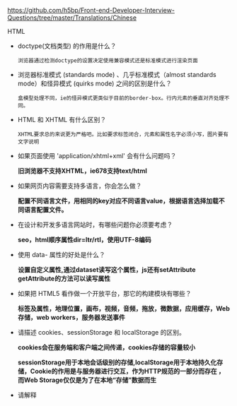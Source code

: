 https://github.com/h5bp/Front-end-Developer-Interview-Questions/tree/master/Translations/Chinese

HTML

- doctype(文档类型) 的作用是什么？

  ```
  浏览器通过检测doctype的设置决定使用兼容模式还是标准模式进行渲染页面
  ```

- 浏览器标准模式 (standards mode) 、几乎标准模式（almost standards mode）和怪异模式 (quirks mode) 之间的区别是什么？

  ```
  盒模型处理不同，ie的怪异模式更类似于目前的border-box。行内元素的垂直对齐处理不同。
  ```

- HTML 和 XHTML 有什么区别？

  ```
  XHTML要求总的来说更为严格吧。比如要求标签闭合，元素和属性名字必须小写，图片要有文字说明
  ```

- 如果页面使用 'application/xhtml+xml' 会有什么问题吗？

  **旧浏览器不支持XHTML，ie678支持text/html**

- 如果网页内容需要支持多语言，你会怎么做？

  **配置不同语言文件，用相同的key对应不同语言value，根据语言选择加载不同语言配置文件。**

- 在设计和开发多语言网站时，有哪些问题你必须要考虑？

  **seo，html顺序属性dir=ltr/rtl，使用UTF-8编码**

- 使用 data- 属性的好处是什么？

  **设置自定义属性,通过dataset读写这个属性，js还有setAttribute getAttribute的方法可以读写属性**

- 如果把 HTML5 看作做一个开放平台，那它的构建模块有哪些？

  **标签及属性，地理位置，画布，视频，音频，拖放，微数据，应用缓存，Web存储，web workers，服务器发送事件**

- 请描述 cookies、sessionStorage 和 localStorage 的区别。

  **cookies会在服务端和客户端之间传递，cookies存储的容量较小**

  **sessionStorage用于本地会话级别的存储,localStorage用于本地持久化存储，Cookie的作用是与服务器进行交互，作为HTTP规范的一部分而存在 ，而Web Storage仅仅是为了在本地“存储”数据而生**

- 请解释 <script>、<script async> 和 <script defer> 的区别。

  **async加载与执行同时进行不考虑是否有依赖，defer加载将和后续的加载异步进行，但是执行要等到所有元素解析完成之后，`DOMContentLoaded`事件触发之前完成。**

- 为什么通常推荐将 CSS <link> 放置在 <head></head> 之间，而将 JS <script> 放置在 </body> 之前？你知道有哪些例外吗？

  **js加载与执行会阻塞DOM渲染 css也会阻塞，唯一的解决方案就是在HTML中内联嵌入CSS。**

- 什么是渐进式渲染 (progressive rendering)？

CSS

- 如何修改chrome记住密码后自动填充表单的黄色背景 ？

  ```Css
    input:-webkit-autofill, textarea:-webkit-autofill, select:-webkit-autofill {
      background-color: rgb(250, 255, 189); /* #FAFFBD; */
      background-image: none;
      color: rgb(0, 0, 0);
    }
  ```

JS

- window.onload和$(document).ready()的区别
  ```
  window.onload是在页面中包含图片在内的所有元素全部加载完成再执行；
  $(document).ready()是DOM树加载完成之后执行，不包含图片，其他媒体文件；
  因此$(document).ready()快于window.onload执行；
  ```

- 如果需要手动写动画，你认为最小时间间隔是多久，为什么？
  ```
  多数显示器默认频率是60Hz，即1秒刷新60次，所以理论上最小间隔为1/60＊1000ms ＝ 16.7ms
  ```

- 请解释事件代理 (event delegation)。
  ```
  父级下有多个子元素，子元素的事件函数相同的情况下，利用事件冒泡为父级添加事件即可以达到目的
  ```

- 请解释原型继承 (prototypal inheritance) 的原理。
  ```
  利用函数的prototype继承方法
  ```

- 你怎么看 AMD vs. CommonJS？
  ```
  AMD可以说是CommonJS的异步版本，模块加载不是同步的，浏览器不会发生假死
  ```

- 描述以下变量的区别：null，undefined 或 undeclared？该如何检测它们？

- 请举出一个匿名函数的典型用例？

- 你是如何组织自己的代码？是使用模块模式，还是使用经典继承的方法？

- 请指出 JavaScript 宿主对象 (host objects) 和原生对象 (native objects) 的区别？

- 请指出以下代码的区别：function Person(){}、var person = Person()、var person = new Person()？

- .call 和 .apply 的区别是什么？

  **call的参数是(context,args) apply的参数是(context,args[])**

- 请解释 Function.prototype.bind？

  **改变函数的this，并且传入对应的参数**

- 在什么时候你会使用 document.write()？

- 请指出浏览器特性检测，特性推断和浏览器 UA 字符串嗅探的区别？

  **特性检测就是指用浏览器是否支持方法来判断是否使用这个方法，UA检测是根据navigator里的userAgent检测浏览器版本**

- 请尽可能详尽的解释 Ajax 的工作原理。

  ```javascript
  // Ajax通过XmlHttpRequest对象来向服务器发异步请求，从服务器获得数据，然后用javascript来操作DOM而更新页面。这其中最关键的一步就是从服务器获得请求数据。XMLHttpRequest是ajax的核心机制，它是在IE5中首先引入的，是一种支持异步请求的技术。

  var request = new XMLHttpRequest(); // 新建XMLHttpRequest对象

  request.onreadystatechange = function () { // 状态发生变化时，函数被回调
      if (request.readyState === 4) { // 成功完成
          // 判断响应结果:
          if (request.status === 200) {
              // 成功，通过responseText拿到响应的文本:
              return success(request.responseText);
          } else {
              // 失败，根据响应码判断失败原因:
              return fail(request.status);
          }
      } else {
          // HTTP请求还在继续...
      }
  }

  // 发送请求:
  request.open('GET', '/api/categories');
  request.send();
  ```

- 请解释 JSONP 的工作原理，以及它为什么不是真正的 Ajax

  **jsonp利用src无跨域限制，通过动态创建script标签，**

- 请解释变量声明提升 (hoisting)。

  **javascript不支持块级作用域，即变量定义的作用域并不是离其最近的封闭语句或代码块，而是包含它的函数，声明变量var x=会提前到作用域顶端。函数声明function func()会联同函数体被提升。**

- "attribute" 和 "property" 的区别是什么？

  **Property：属性，所有的HTML元素都由HTMLElement类型表示，HTMLElement类型直接继承自Element并添加了一些属性，添加的这些属性分别对应于每个HTML元素都有下面的这5个标准特性：id，title，lang，dir，className。DOM节点是一个对象，因此，他可以和其他的JavaScript对象一样添加自定义的属性以及方法。property的值可以是任何的数据类型，对大小写敏感，自定义的property不会出现在html代码中，只存在js中。**

  **Attribute：特性，区别于property，attribute只能是字符串，大小写不敏感，出现在innerHTML中，通过类数组attributes可以罗列所有的attribute。只有两种情形需要使用attributes\- 自定义 HTML attributes，因为它并不同步到DOM property。- 访问内置的 HTML attributes，这些 attribute 不能从 property 同步过来。例如 INPUT标签的value值。**

- 为什么扩展 JavaScript 内置对象不是好的做法？

  ​

- 请指出 document load 和 document DOMContentLoaded 两个事件的区别。

- == 和 === 有什么不同？

```
== 比较之前会进行类型转换
1. undefined == null，结果是true。且它俩与所有其他值比较的结果都是false。
2. String == Boolean，需要两个操作数同时转为Number。
3. String/Boolean == Number，需要String/Boolean转为Number。
4. Object == Primitive，需要Object转为Primitive(具体通过valueOf和toString方法)。
```

- 如何判断变量类型

  ```Javascript
  Object.prototype.toString.call('str') // '[object String]'

  typeof 'str' // 'string'
  ```

- 前端渲染和后端渲染的优缺点

  ```
  -前端渲染不利于 seo，可能会增加HTTP请求
  -后端当一分钟访问量几百万对服务器有压力
  -服务器为了前端渲染，对对象的字符串化所消耗的时间，远远大于服务器直接渲染模板生成HTML所花费的时间。
  -后端渲染完了之后，需要进行网络传输的体积大了，带来的网络损耗和网络传输时间问题 很多场景，尤其是在移动端，我们通常不会把渲染工作交给后端，一方面后端渲染需要时间，一方面庞大的渲染数据传输也有时延，所以就会出现白屏问题。
  -nodejs 的出现让模板复用方便了不少，很多时候，让后端渲染一部分（比如首屏部分），后面的工作就交给前端异步去处理。两者结合起来效果才是最佳的。
  -SEO 问题嘛，看产品需求，很多产品优化了 SEO 也没多大作用，如果实在要考虑：可以使用 pjax / quickling / hash bang 等技术,或服务器端根据 UA 输出内容
  ```

- Virtual DOM

  ```
  拥有相同类的两个组件将会生成相似的结构，拥有不同类的两个组件将会生成不同的结构。将 O(n^3) 复杂度的问题转换成 O(n) 复杂度的问题
  Web UI 中 DOM 节点跨层级的移动操作特别少，可以忽略不计。
  对于同一层级的一组子节点，它们可以通过唯一 id 进行区分。
  ```

- 需要注意哪些SEO

  ```
  - 合理的title、description、keywords：搜索对着三项的权重逐个减小，title值强调重点即可，重要关键词出现不要超过2次，而且要靠前，不同页面title要有所不同；description把页面内容高度概括，长度合适，不可过分堆砌关键词，不同页面description有所不同；keywords列举出重要关键词即可
  - 语义化的HTML代码，符合W3C规范：语义化代码让搜索引擎容易理解网页
  - 重要内容HTML代码放在最前：搜索引擎抓取HTML顺序是从上到下，有的搜索引擎对抓取长度有限制，保证重要内容一定会被抓取
  - 重要内容不要用js输出：爬虫不会执行js获取内容
  - 少用iframe：搜索引擎不会抓取iframe中的内容
  - 非装饰性图片必须加alt
  - 提高网站速度：网站速度是搜索引擎排序的一个重要指标
  ```

- iframe

  ```
  现在，应该使用 iframe 的例子如：
  1. 沙箱隔离。编辑器，播放器
  2. 引用第三方内容。
  3. 独立的带有交互的内容，比如幻灯片。
  4. 需要保持独立焦点和历史管理的子窗口，如复杂的Web应用。注：登录弹窗用 iframe 未必合适。HTML标准新增了dialog元素，可能更适合。
  ```
